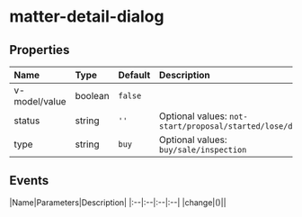 # matter-detail-dialog

## Properties

|Name|Type|Default|Description|
|:--|:--|:--|:--|
|v-model/value|boolean|`false`||
|status|string|`''`|Optional values: `not-start/proposal/started/lose/done`|
|type|string|`buy`|Optional values: `buy/sale/inspection`|

## Events

|Name|Parameters|Description|
|:--|:--|:--|:--|
|change|()||
